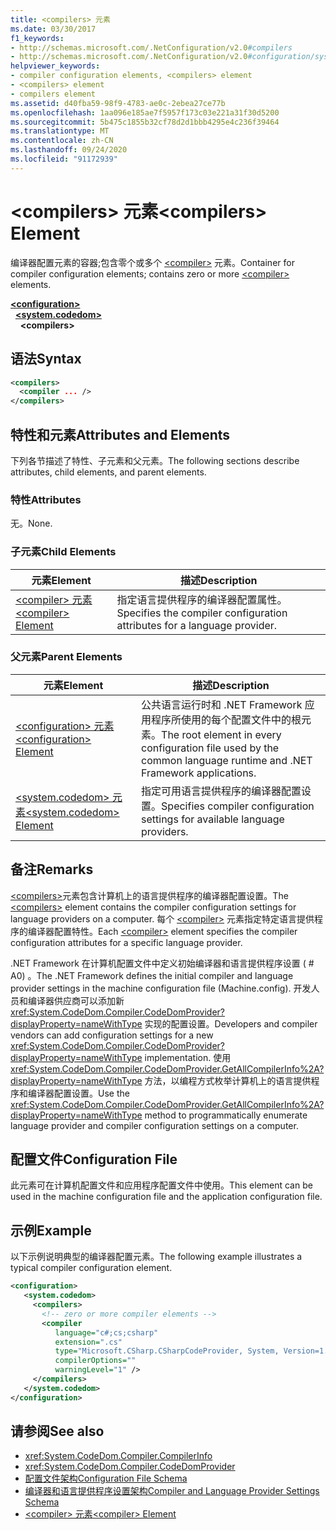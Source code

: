 ```yaml
---
title: <compilers> 元素
ms.date: 03/30/2017
f1_keywords:
- http://schemas.microsoft.com/.NetConfiguration/v2.0#compilers
- http://schemas.microsoft.com/.NetConfiguration/v2.0#configuration/system.codedom/compilers
helpviewer_keywords:
- compiler configuration elements, <compilers> element
- <compilers> element
- compilers element
ms.assetid: d40fba59-98f9-4783-ae0c-2ebea27ce77b
ms.openlocfilehash: 1aa096e185ae7f5957f173c03e221a31f30d5200
ms.sourcegitcommit: 5b475c1855b32cf78d2d1bbb4295e4c236f39464
ms.translationtype: MT
ms.contentlocale: zh-CN
ms.lasthandoff: 09/24/2020
ms.locfileid: "91172939"
---
```

# <a name="compilers-element"></a><span data-ttu-id="07613-102">\<compilers> 元素</span><span class="sxs-lookup"><span data-stu-id="07613-102">\<compilers> Element</span></span>

<span data-ttu-id="07613-103">编译器配置元素的容器;包含零个或多个 [\<compiler>](compiler-element.md) 元素。</span><span class="sxs-lookup"><span data-stu-id="07613-103">Container for compiler configuration elements; contains zero or more [\<compiler>](compiler-element.md) elements.</span></span>  

[**\<configuration>**](../configuration-element.md)\
&nbsp;&nbsp;[**\<system.codedom>**](system-codedom-element.md)\
&nbsp;&nbsp;&nbsp;&nbsp;**\<compilers>**

## <a name="syntax"></a><span data-ttu-id="07613-104">语法</span><span class="sxs-lookup"><span data-stu-id="07613-104">Syntax</span></span>  
  
```xml  
<compilers>  
  <compiler ... />  
</compilers>  
```  
  
## <a name="attributes-and-elements"></a><span data-ttu-id="07613-105">特性和元素</span><span class="sxs-lookup"><span data-stu-id="07613-105">Attributes and Elements</span></span>  

 <span data-ttu-id="07613-106">下列各节描述了特性、子元素和父元素。</span><span class="sxs-lookup"><span data-stu-id="07613-106">The following sections describe attributes, child elements, and parent elements.</span></span>  
  
### <a name="attributes"></a><span data-ttu-id="07613-107">特性</span><span class="sxs-lookup"><span data-stu-id="07613-107">Attributes</span></span>  

 <span data-ttu-id="07613-108">无。</span><span class="sxs-lookup"><span data-stu-id="07613-108">None.</span></span>  
  
### <a name="child-elements"></a><span data-ttu-id="07613-109">子元素</span><span class="sxs-lookup"><span data-stu-id="07613-109">Child Elements</span></span>  
  
|<span data-ttu-id="07613-110">元素</span><span class="sxs-lookup"><span data-stu-id="07613-110">Element</span></span>|<span data-ttu-id="07613-111">描述</span><span class="sxs-lookup"><span data-stu-id="07613-111">Description</span></span>|  
|-------------|-----------------|  
|[<span data-ttu-id="07613-112">\<compiler> 元素</span><span class="sxs-lookup"><span data-stu-id="07613-112">\<compiler> Element</span></span>](compiler-element.md)|<span data-ttu-id="07613-113">指定语言提供程序的编译器配置属性。</span><span class="sxs-lookup"><span data-stu-id="07613-113">Specifies the compiler configuration attributes for a language provider.</span></span>|  
  
### <a name="parent-elements"></a><span data-ttu-id="07613-114">父元素</span><span class="sxs-lookup"><span data-stu-id="07613-114">Parent Elements</span></span>  
  
|<span data-ttu-id="07613-115">元素</span><span class="sxs-lookup"><span data-stu-id="07613-115">Element</span></span>|<span data-ttu-id="07613-116">描述</span><span class="sxs-lookup"><span data-stu-id="07613-116">Description</span></span>|  
|-------------|-----------------|  
|[<span data-ttu-id="07613-117">\<configuration> 元素</span><span class="sxs-lookup"><span data-stu-id="07613-117">\<configuration> Element</span></span>](../configuration-element.md)|<span data-ttu-id="07613-118">公共语言运行时和 .NET Framework 应用程序所使用的每个配置文件中的根元素。</span><span class="sxs-lookup"><span data-stu-id="07613-118">The root element in every configuration file used by the common language runtime and .NET Framework applications.</span></span>|  
|[<span data-ttu-id="07613-119">\<system.codedom> 元素</span><span class="sxs-lookup"><span data-stu-id="07613-119">\<system.codedom> Element</span></span>](system-codedom-element.md)|<span data-ttu-id="07613-120">指定可用语言提供程序的编译器配置设置。</span><span class="sxs-lookup"><span data-stu-id="07613-120">Specifies compiler configuration settings for available language providers.</span></span>|  
  
## <a name="remarks"></a><span data-ttu-id="07613-121">备注</span><span class="sxs-lookup"><span data-stu-id="07613-121">Remarks</span></span>  

 <span data-ttu-id="07613-122">[\<compilers>](compilers-element.md)元素包含计算机上的语言提供程序的编译器配置设置。</span><span class="sxs-lookup"><span data-stu-id="07613-122">The [\<compilers>](compilers-element.md) element contains the compiler configuration settings for language providers on a computer.</span></span> <span data-ttu-id="07613-123">每个 [\<compiler>](compiler-element.md) 元素指定特定语言提供程序的编译器配置特性。</span><span class="sxs-lookup"><span data-stu-id="07613-123">Each [\<compiler>](compiler-element.md) element specifies the compiler configuration attributes for a specific language provider.</span></span>  
  
 <span data-ttu-id="07613-124">.NET Framework 在计算机配置文件中定义初始编译器和语言提供程序设置 ( # A0) 。</span><span class="sxs-lookup"><span data-stu-id="07613-124">The .NET Framework defines the initial compiler and language provider settings in the machine configuration file (Machine.config).</span></span> <span data-ttu-id="07613-125">开发人员和编译器供应商可以添加新 <xref:System.CodeDom.Compiler.CodeDomProvider?displayProperty=nameWithType> 实现的配置设置。</span><span class="sxs-lookup"><span data-stu-id="07613-125">Developers and compiler vendors can add configuration settings for a new <xref:System.CodeDom.Compiler.CodeDomProvider?displayProperty=nameWithType> implementation.</span></span> <span data-ttu-id="07613-126">使用 <xref:System.CodeDom.Compiler.CodeDomProvider.GetAllCompilerInfo%2A?displayProperty=nameWithType> 方法，以编程方式枚举计算机上的语言提供程序和编译器配置设置。</span><span class="sxs-lookup"><span data-stu-id="07613-126">Use the <xref:System.CodeDom.Compiler.CodeDomProvider.GetAllCompilerInfo%2A?displayProperty=nameWithType> method to programmatically enumerate language provider and compiler configuration settings on a computer.</span></span>  
  
## <a name="configuration-file"></a><span data-ttu-id="07613-127">配置文件</span><span class="sxs-lookup"><span data-stu-id="07613-127">Configuration File</span></span>  

 <span data-ttu-id="07613-128">此元素可在计算机配置文件和应用程序配置文件中使用。</span><span class="sxs-lookup"><span data-stu-id="07613-128">This element can be used in the machine configuration file and the application configuration file.</span></span>  
  
## <a name="example"></a><span data-ttu-id="07613-129">示例</span><span class="sxs-lookup"><span data-stu-id="07613-129">Example</span></span>  

 <span data-ttu-id="07613-130">以下示例说明典型的编译器配置元素。</span><span class="sxs-lookup"><span data-stu-id="07613-130">The following example illustrates a typical compiler configuration element.</span></span>  
  
```xml  
<configuration>  
   <system.codedom>  
     <compilers>  
       <!-- zero or more compiler elements -->  
       <compiler
          language="c#;cs;csharp"
          extension=".cs"  
          type="Microsoft.CSharp.CSharpCodeProvider, System, Version=1.0.5000.0, Culture=neutral, PublicKeyToken=b77a5c561934e089"  
          compilerOptions=""
          warningLevel="1" />  
     </compilers>  
   </system.codedom>  
</configuration>  
```  
  
## <a name="see-also"></a><span data-ttu-id="07613-131">请参阅</span><span class="sxs-lookup"><span data-stu-id="07613-131">See also</span></span>

- <xref:System.CodeDom.Compiler.CompilerInfo>
- <xref:System.CodeDom.Compiler.CodeDomProvider>
- [<span data-ttu-id="07613-132">配置文件架构</span><span class="sxs-lookup"><span data-stu-id="07613-132">Configuration File Schema</span></span>](../index.md)
- [<span data-ttu-id="07613-133">编译器和语言提供程序设置架构</span><span class="sxs-lookup"><span data-stu-id="07613-133">Compiler and Language Provider Settings Schema</span></span>](index.md)
- [<span data-ttu-id="07613-134">\<compiler> 元素</span><span class="sxs-lookup"><span data-stu-id="07613-134">\<compiler> Element</span></span>](compiler-element.md)
